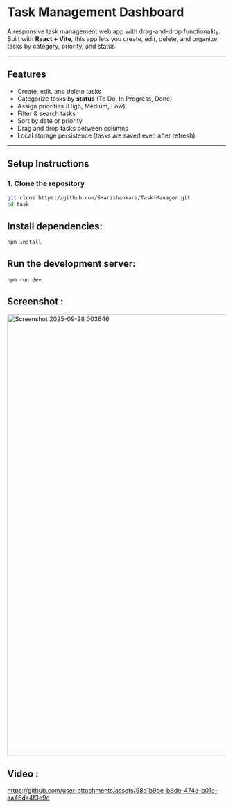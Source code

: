 # Task Management Dashboard
A responsive task management web app with drag-and-drop functionality.  
Built with **React + Vite**, this app lets you create, edit, delete, and organize tasks by category, priority, and status.

---

## Features
- Create, edit, and delete tasks  
- Categorize tasks by **status** (To Do, In Progress, Done)  
- Assign priorities (High, Medium, Low)  
- Filter & search tasks  
- Sort by date or priority  
- Drag and drop tasks between columns  
- Local storage persistence (tasks are saved even after refresh)
  
---

## Setup Instructions

### 1. Clone the repository
```bash
git clone https://github.com/SHarishankara/Task-Manager.git
cd task
```

## Install dependencies:
```bash
npm install
```

## Run the development server:
```bash
npm run dev
```

## Screenshot : 
<img width="1919" height="1016" alt="Screenshot 2025-09-28 003646" src="https://github.com/user-attachments/assets/933fbd19-4df9-4074-b8f0-5e302396fcbf" />

## Video : 
https://github.com/user-attachments/assets/98a1b9be-b8de-474e-b01e-aa46da4f3e9c

